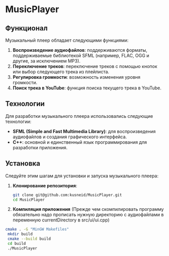 # MusicPlayer

## Функционал

Музыкальный плеер обладает следующими функциями:

1. **Воспроизведение аудиофайлов**: поддерживаются форматы, поддерживаемые библиотекой SFML (например, FLAC, OGG и другие, за исключением MP3).
2. **Переключение треков**: переключение треков с помощью кнопок или выбор следующего трека из плейлиста.
3. **Регулировка громкости**: возможность изменения уровня громкости.
4. **Поиск трека в YouTube**: функция поиска текущего трека в YouTube.

## Технологии

Для разработки музыкального плеера использовались следующие технологии:

- **SFML (Simple and Fast Multimedia Library)**: для воспроизведения аудиофайлов и создания графического интерфейса.
- **C++**: основной и единственный язык программирования для разработки приложения.

## Установка

Следуйте этим шагам для установки и запуска музыкального плеера:

1. **Клонирование репозитория**:
   ```bash
   git clone git@github.com:kusneid/MusicPlayer.git
   cd MusicPlayer

2. **Компиляция приложения**
  (Прежде чем скомпилировать программу обязательно надо прописать нужную директорию с аудиофайлами в переменную currentDirectory в src/ui/ui.cpp)
  ```bash
  cmake . -G "MinGW Makefiles"
   mkdir build
   cmake --build build
   cd build
   ./MusicPlayer